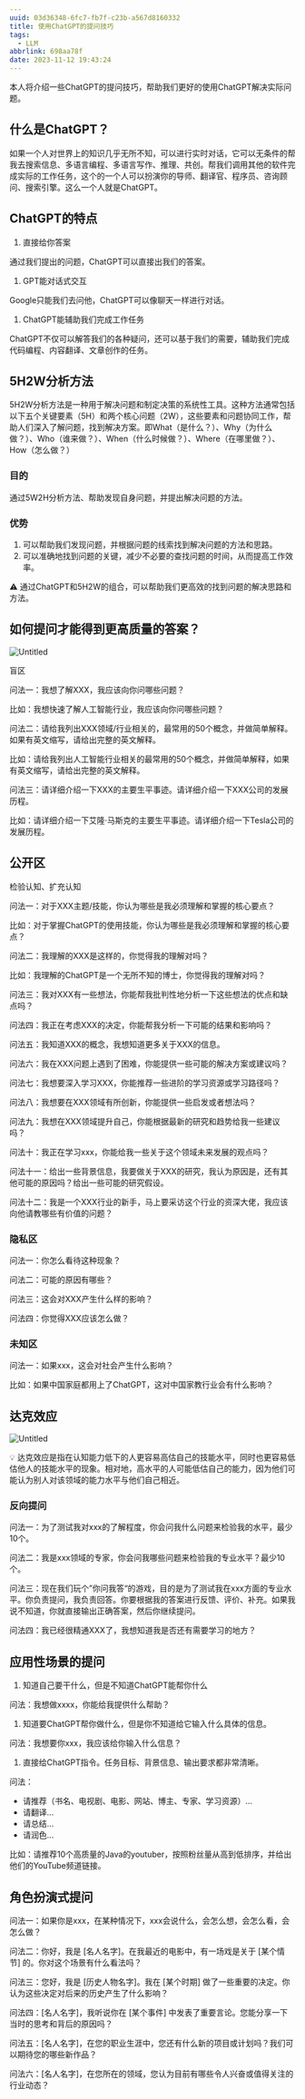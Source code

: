 ```yaml
---
uuid: 03d36348-6fc7-fb7f-c23b-a567d8160332
title: 使用ChatGPT的提问技巧
tags:
  - LLM
abbrlink: 698aa78f
date: 2023-11-12 19:43:24
---
```

<meta name="referrer" content="no-referrer" />

本人将介绍一些ChatGPT的提问技巧，帮助我们更好的使用ChatGPT解决实际问题。

<!--more-->

## 什么是ChatGPT？

如果一个人对世界上的知识几乎无所不知，可以进行实时对话，它可以无条件的帮我去搜索信息、多语言编程、多语言写作、推理、共创。帮我们调用其他的软件完成实际的工作任务，这个的一个人可以扮演你的导师、翻译官、程序员、咨询顾问、搜索引擎。这么一个人就是ChatGPT。

## ChatGPT的特点

1. 直接给你答案

通过我们提出的问题，ChatGPT可以直接出我们的答案。

1. GPT能对话式交互

Google只能我们去问他，ChatGPT可以像聊天一样进行对话。

1. ChatGPT能辅助我们完成工作任务

ChatGPT不仅可以解答我们的各种疑问，还可以基于我们的需要，辅助我们完成代码编程、内容翻译、文章创作的任务。

## 5H2W分析方法

5H2W分析方法是一种用于解决问题和制定决策的系统性工具。这种方法通常包括以下五个关键要素（5H）和两个核心问题（2W），这些要素和问题协同工作，帮助人们深入了解问题，找到解决方案。即What（是什么？）、Why（为什么做？）、Who（谁来做？）、When（什么时候做？）、Where（在哪里做？）、How（怎么做？）

### 目的

通过5W2H分析方法、帮助发现自身问题，并提出解决问题的方法。

### 优势

1. 可以帮助我们发现问题，并根据问题的线索找到解决问题的方法和思路。
2. 可以准确地找到问题的关键，减少不必要的查找问题的时间，从而提高工作效率。

<aside>
⚠️ 通过ChatGPT和5H2W的组合，可以帮助我们更高效的找到问题的解决思路和方法。

</aside>

## 如何提问才能得到更高质量的答案？

![Untitled](http://qiniu-image.gotojava.cn/blog/2023-12-15-191028.png)

盲区

问法一：我想了解XXX，我应该向你问哪些问题？

比如：我想快速了解人工智能行业，我应该向你问哪些问题？

问法二：请给我列出XXX领域/行业相关的，最常用的50个概念，并做简单解释。如果有英文缩写，请给出完整的英文解释。

比如：请给我列出人工智能行业相关的最常用的50个概念，并做简单解释，如果有英文缩写，请给出完整的英文解释。

问法三：请详细介绍一下XXX的主要生平事迹。请详细介绍一下XXX公司的发展历程。

比如：请详细介绍一下艾隆·马斯克的主要生平事迹。请详细介绍一下Tesla公司的发展历程。

## 公开区

检验认知、扩充认知

问法一：对于XXX主题/技能，你认为哪些是我必须理解和掌握的核心要点？

比如：对于掌握ChatGPT的使用技能，你认为哪些是我必须理解和掌握的核心要点？

问法二：我理解的XXX是这样的，你觉得我的理解对吗？

比如：我理解的ChatGPT是一个无所不知的博士，你觉得我的理解对吗？

问法三：我对XXX有一些想法，你能帮我批判性地分析一下这些想法的优点和缺点吗？

问法四：我正在考虑XXX的决定，你能帮我分析一下可能的结果和影响吗？

问法五：我知道XXX的概念，我想知道更多关于XXX的信息。

问法六：我在XXX问题上遇到了困难，你能提供一些可能的解决方案或建议吗？

问法七：我想要深入学习XXX，你能推荐一些进阶的学习资源或学习路径吗？

问法八：我想要在XXX领域有所创新，你能提供一些启发或者想法吗？

问法九：我想在XXX领域提升自己，你能根据最新的研究和趋势给我一些建议吗？

问法十：我正在学习xxx，你能给我一些关于这个领域未来发展的观点吗？

问法十一：给出一些背景信息，我要做关于XXX的研究，我认为原因是，还有其他可能的原因吗？给出一些可能的研究假设。

问法十二：我是一个XXX行业的新手，马上要采访这个行业的资深大佬，我应该向他请教哪些有价值的问题？

### 隐私区

问法一：你怎么看待这种现象？

问法二：可能的原因有哪些？

问法三：这会对XXX产生什么样的影响？

问法四：你觉得XXX应该怎么做？

### 未知区

问法一：如果xxx，这会对社会产生什么影响？

比如：如果中国家庭都用上了ChatGPT，这对中国家教行业会有什么影响？

## 达克效应

![Untitled](http://qiniu-image.gotojava.cn/blog/2023-12-15-191031.png)

<aside>
💡 达克效应是指在认知能力低下的人更容易高估自己的技能水平，同时也更容易低估他人的技能水平的现象。相对地，高水平的人可能低估自己的能力，因为他们可能认为别人对该领域的能力水平与他们自己相近。

</aside>

### 反向提问

问法一：为了测试我对xxx的了解程度，你会问我什么问题来检验我的水平，最少10个。

问法二：我是xxx领域的专家，你会问我哪些问题来检验我的专业水平？最少10个。

问法三：现在我们玩个”你问我答“的游戏，目的是为了测试我在xxx方面的专业水平。你负责提问，我负责回答。你要根据我的答案进行反馈、评价、补充。如果我说不知道，你就直接输出正确答案，然后你继续提问。

问法四：我已经很精通XXX了，我想知道我是否还有需要学习的地方？

## 应用性场景的提问

1. 知道自己要干什么，但是不知道ChatGPT能帮你什么

问法：我想做xxxx，你能给我提供什么帮助？

1. 知道要ChatGPT帮你做什么，但是你不知道给它输入什么具体的信息。

问法：我想要你xxx，我应该给你输入什么信息？

1. 直接给ChatGPT指令。任务目标、背景信息、输出要求都非常清晰。

问法：

- 请推荐（书名、电视剧、电影、网站、博主、专家、学习资源）…
- 请翻译…
- 请总结…
- 请润色…

比如：请推荐10个高质量的Java的youtuber，按照粉丝量从高到低排序，并给出他们的YouTube频道链接。

## 角色扮演式提问

问法一：如果你是xxx，在某种情况下，xxx会说什么，会怎么想，会怎么看，会怎么做？

问法二：你好，我是 [名人名字]。在我最近的电影中，有一场戏是关于 [某个情节] 的。你对这个场景有什么看法吗？

问法三：您好，我是 [历史人物名字]。我在 [某个时期] 做了一些重要的决定。你认为这些决定对后来的历史产生了什么影响？

问法四：[名人名字]，我听说你在 [某个事件] 中发表了重要言论。您能分享一下当时的思考和背后的原因吗？

问法五：[名人名字]，在您的职业生涯中，您还有什么新的项目或计划吗？我们可以期待您的哪些新作品？

问法六：[名人名字]，在您所在的领域，您认为目前有哪些令人兴奋或值得关注的行业动态？
